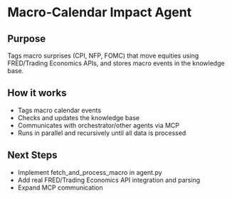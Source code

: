 # Macro-Calendar Impact Agent

## Purpose
Tags macro surprises (CPI, NFP, FOMC) that move equities using FRED/Trading Economics APIs, and stores macro events in the knowledge base.

## How it works
- Tags macro calendar events
- Checks and updates the knowledge base
- Communicates with orchestrator/other agents via MCP
- Runs in parallel and recursively until all data is processed

## Next Steps
- Implement fetch_and_process_macro in agent.py
- Add real FRED/Trading Economics API integration and parsing
- Expand MCP communication 